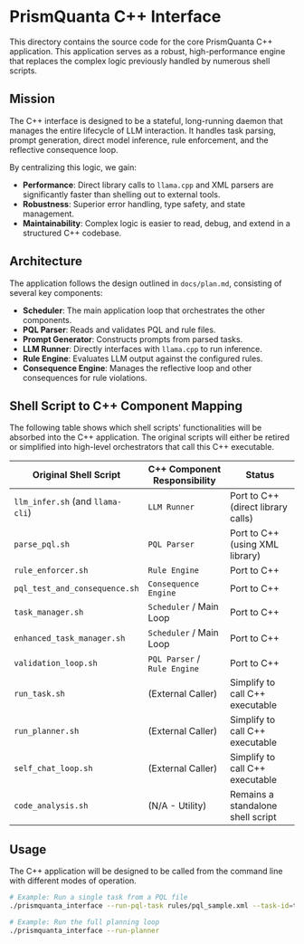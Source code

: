 # PrismQuanta C++ Interface

This directory contains the source code for the core PrismQuanta C++ application. This application serves as a robust, high-performance engine that replaces the complex logic previously handled by numerous shell scripts.

## Mission

The C++ interface is designed to be a stateful, long-running daemon that manages the entire lifecycle of LLM interaction. It handles task parsing, prompt generation, direct model inference, rule enforcement, and the reflective consequence loop.

By centralizing this logic, we gain:
- **Performance**: Direct library calls to `llama.cpp` and XML parsers are significantly faster than shelling out to external tools.
- **Robustness**: Superior error handling, type safety, and state management.
- **Maintainability**: Complex logic is easier to read, debug, and extend in a structured C++ codebase.

## Architecture

The application follows the design outlined in `docs/plan.md`, consisting of several key components:

- **Scheduler**: The main application loop that orchestrates the other components.
- **PQL Parser**: Reads and validates PQL and rule files.
- **Prompt Generator**: Constructs prompts from parsed tasks.
- **LLM Runner**: Directly interfaces with `llama.cpp` to run inference.
- **Rule Engine**: Evaluates LLM output against the configured rules.
- **Consequence Engine**: Manages the reflective loop and other consequences for rule violations.

## Shell Script to C++ Component Mapping

The following table shows which shell scripts' functionalities will be absorbed into the C++ application. The original scripts will either be retired or simplified into high-level orchestrators that call this C++ executable.

| Original Shell Script             | C++ Component Responsibility             | Status                               |
| --------------------------------- | ---------------------------------------- | ------------------------------------ |
| `llm_infer.sh` (and `llama-cli`)  | `LLM Runner`                             | Port to C++ (direct library calls)   |
| `parse_pql.sh`                    | `PQL Parser`                             | Port to C++ (using XML library)      |
| `rule_enforcer.sh`                | `Rule Engine`                            | Port to C++                          |
| `pql_test_and_consequence.sh`     | `Consequence Engine`                     | Port to C++                          |
| `task_manager.sh`                 | `Scheduler` / Main Loop                  | Port to C++                          |
| `enhanced_task_manager.sh`        | `Scheduler` / Main Loop                  | Port to C++                          |
| `validation_loop.sh`              | `PQL Parser` / `Rule Engine`             | Port to C++                          |
| `run_task.sh`                     | (External Caller)                        | Simplify to call C++ executable      |
| `run_planner.sh`                  | (External Caller)                        | Simplify to call C++ executable      |
| `self_chat_loop.sh`               | (External Caller)                        | Simplify to call C++ executable      |
| `code_analysis.sh`                | (N/A - Utility)                          | Remains a standalone shell script    |

## Usage

The C++ application will be designed to be called from the command line with different modes of operation.

```bash
# Example: Run a single task from a PQL file
./prismquanta_interface --run-pql-task rules/pql_sample.xml --task-id=task-001

# Example: Run the full planning loop
./prismquanta_interface --run-planner
```